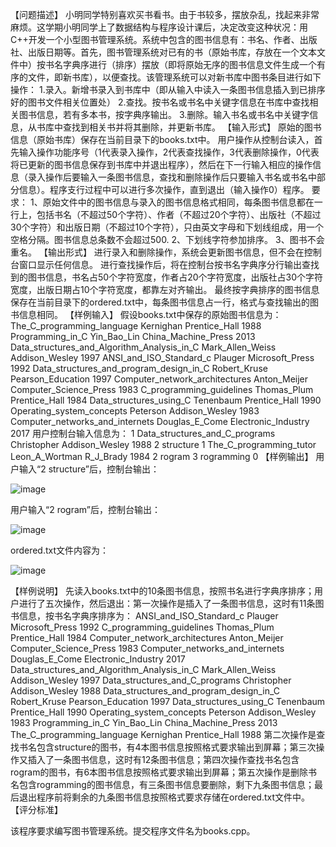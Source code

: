 【问题描述】
小明同学特别喜欢买书看书。由于书较多，摆放杂乱，找起来非常麻烦。这学期小明同学上了数据结构与程序设计课后，决定改变这种状况：用C++开发一个小型图书管理系统。系统中包含的图书信息有：书名、作者、出版社、出版日期等。首先，图书管理系统对已有的书（原始书库，存放在一个文本文件中）按书名字典序进行（排序）摆放（即将原始无序的图书信息文件生成一个有序的文件，即新书库），以便查找。该管理系统可以对新书库中图书条目进行如下操作：
1.录入。新增书录入到书库中（即从输入中读入一条图书信息插入到已排序好的图书文件相关位置处）
2.查找。按书名或书名中关键字信息在书库中查找相关图书信息，若有多本书，按字典序输出。
3.删除。输入书名或书名中关键字信息，从书库中查找到相关书并将其删除，并更新书库。
【输入形式】
原始的图书信息（原始书库）保存在当前目录下的books.txt中。
用户操作从控制台读入，首先输入操作功能序号（1代表录入操作，2代表查找操作，3代表删除操作，0代表将已更新的图书信息保存到书库中并退出程序），然后在下一行输入相应的操作信息（录入操作后要输入一条图书信息，查找和删除操作后只要输入书名或书名中部分信息）。程序支行过程中可以进行多次操作，直到退出（输入操作0）程序。
要求：
1、原始文件中的图书信息与录入的图书信息格式相同，每条图书信息都在一行上，包括书名（不超过50个字符）、作者（不超过20个字符）、出版社（不超过30个字符）和出版日期（不超过10个字符），只由英文字母和下划线组成，用一个空格分隔。图书信息总条数不会超过500.
2、下划线字符参加排序。
3、图书不会重名。
【输出形式】
进行录入和删除操作，系统会更新图书信息，但不会在控制台窗口显示任何信息。
进行查找操作后，将在控制台按书名字典序分行输出查找到的图书信息，书名占50个字符宽度，作者占20个字符宽度，出版社占30个字符宽度，出版日期占10个字符宽度，都靠左对齐输出。
最终按字典排序的图书信息保存在当前目录下的ordered.txt中，每条图书信息占一行，格式与查找输出的图书信息相同。
【样例输入】
假设books.txt中保存的原始图书信息为：
The_C_programming_language Kernighan Prentice_Hall 1988
Programming_in_C Yin_Bao_Lin China_Machine_Press 2013
Data_structures_and_Algorithm_Analysis_in_C Mark_Allen_Weiss Addison_Wesley 1997
ANSI_and_ISO_Standard_c Plauger Microsoft_Press 1992
Data_structures_and_program_design_in_C Robert_Kruse Pearson_Education 1997
Computer_network_architectures Anton_Meijer Computer_Science_Press 1983
C_programming_guidelines Thomas_Plum Prentice_Hall 1984
Data_structures_using_C Tenenbaum Prentice_Hall 1990
Operating_system_concepts Peterson Addison_Wesley 1983
Computer_networks_and_internets Douglas_E_Come Electronic_Industry 2017
用户控制台输入信息为：
1
Data_structures_and_C_programs Christopher Addison_Wesley 1988
2
structure
1
The_C_programming_tutor Leon_A_Wortman R_J_Brady 1984
2
rogram
3
rogramming
0
【样例输出】
用户输入“2 structure”后，控制台输出：

![image](https://github.com/WHUCSstetman/Data-Structure-Experiment/assets/105272933/d459c32c-6ac7-477b-bc65-08cbc78de4cc)


用户输入“2 rogram”后，控制台输出：

![image](https://github.com/WHUCSstetman/Data-Structure-Experiment/assets/105272933/08d939c4-f79b-4792-8729-658b92b77c47)


ordered.txt文件内容为：

![image](https://github.com/WHUCSstetman/Data-Structure-Experiment/assets/105272933/2890e62f-0fcf-4ff2-87dd-b530eb5fc8e0)


【样例说明】
先读入books.txt中的10条图书信息，按照书名进行字典序排序；用户进行了五次操作，然后退出：第一次操作是插入了一条图书信息，这时有11条图书信息，按书名字典序排序为：
ANSI_and_ISO_Standard_c Plauger Microsoft_Press 1992
C_programming_guidelines Thomas_Plum Prentice_Hall 1984
Computer_network_architectures Anton_Meijer Computer_Science_Press 1983
Computer_networks_and_internets Douglas_E_Come Electronic_Industry 2017
Data_structures_and_Algorithm_Analysis_in_C Mark_Allen_Weiss Addison_Wesley 1997
Data_structures_and_C_programs Christopher Addison_Wesley 1988
Data_structures_and_program_design_in_C Robert_Kruse Pearson_Education 1997
Data_structures_using_C Tenenbaum Prentice_Hall 1990
Operating_system_concepts Peterson Addison_Wesley 1983
Programming_in_C Yin_Bao_Lin China_Machine_Press 2013
The_C_programming_language Kernighan Prentice_Hall 1988
第二次操作是查找书名包含structure的图书，有4本图书信息按照格式要求输出到屏幕；第三次操作又插入了一条图书信息，这时有12条图书信息；第四次操作查找书名包含rogram的图书，有6本图书信息按照格式要求输出到屏幕；第五次操作是删除书名包含rogramming的图书信息，有三条图书信息要删除，剩下九条图书信息；最后退出程序前将剩余的九条图书信息按照格式要求存储在ordered.txt文件中。
【评分标准】

该程序要求编写图书管理系统。提交程序文件名为books.cpp。
